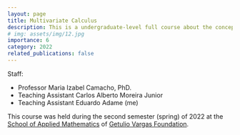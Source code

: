 ```yaml
---
layout: page
title: Multivariate Calculus
description: This is a undergraduate-level full course about the concepts of multivariate calculus, including partial derivatives, multiple integrals, and vector calculus. The course also covers the basics of linear algebra.
# img: assets/img/12.jpg
importance: 6
category: 2022
related_publications: false
---
```


Staff:

- Professor Maria Izabel Camacho, PhD.
- Teaching Assistant Carlos Alberto Moreira Junior
- Teaching Assistant Eduardo Adame (me)

This course was held during the second semester (spring) of 2022 at the [School of Applied Mathematics](https://emap.fgv.br/) of [Getulio Vargas Foundation](https://fgv.br/).